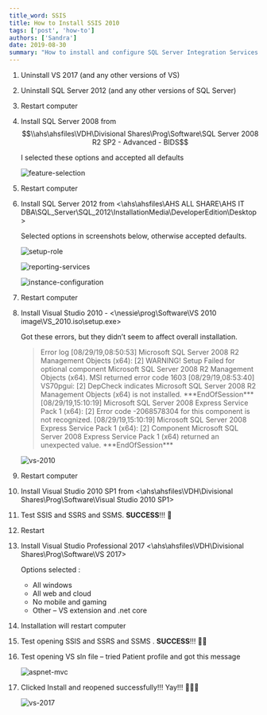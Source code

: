 ```yaml
---
title_word: SSIS
title: How to Install SSIS 2010
tags: ['post', 'how-to']
authors: ['Sandra']
date: 2019-08-30
summary: "How to install and configure SQL Server Integration Services (SSIS)"
---
```


1. Uninstall VS 2017 (and any other versions of VS)
2. Uninstall SQL Server 2012 (and any other versions of SQL Server)
3. Restart computer
4. Install SQL Server 2008 from $$\\ahs\ahsfiles\VDH\Divisional Shares\Prog\Software\SQL Server 2008 R2 SP2 - Advanced - BIDS$$

     I selected these options and accepted all defaults

     ![feature-selection](/assets/images/posts/ssis/install-ssis-feature-selection.png)

5. Restart computer
6. Install SQL Server 2012 from <\\ahs\ahsfiles\AHS ALL SHARE\AHS IT DBA\SQL_Server\SQL_2012\InstallationMedia\DeveloperEdition\Desktop\>

    Selected options in screenshots below, otherwise accepted defaults.

    ![setup-role](/assets/images/posts/ssis/install-ssis-setup-role.png)

    ![reporting-services](/assets/images/posts/ssis/install-ssis-reporting-services.png)

    ![instance-configuration](/assets/images/posts/ssis/install-ssis-instance-configuration.png)


7. Restart computer
8. Install Visual Studio 2010 - <\\nessie\prog\Software\VS 2010 image\VS_2010.iso\setup.exe>

   Got these errors, but they didn’t seem to affect overall installation.


   > Error log [08/29/19,08:50:53] Microsoft SQL Server 2008 R2 Management Objects (x64): [2] WARNING! Setup Failed for optional component Microsoft SQL Server 2008 R2 Management Objects (x64). MSI returned error code 1603
   > [08/29/19,08:53:40] VS70pgui: [2] DepCheck indicates Microsoft SQL Server 2008 R2 Management Objects (x64) is not installed.
   > \*\*\*EndOfSession\*\*\*[08/29/19,15:10:19] Microsoft SQL Server 2008 Express Service Pack 1 (x64): [2] Error code -2068578304 for this component is not recognized.
   > [08/29/19,15:10:19] Microsoft SQL Server 2008 Express Service Pack 1 (x64): [2] Component Microsoft SQL Server 2008 Express Service Pack 1 (x64) returned an unexpected value.
   > \*\*\*EndOfSession\*\*\*

    ![vs-2010](/assets/images/posts/ssis/install-ssis-vs-2010.png)

9. Restart computer
10. Install Visual Studio 2010 SP1 from <\\ahs\ahsfiles\VDH\Divisional Shares\Prog\Software\Visual Studio 2010 SP1>
11. Test SSIS and SSRS and SSMS. **SUCCESS**!!! 🎉
12. Restart
13. Install Visual Studio Professional 2017 <\\ahs\ahsfiles\VDH\Divisional Shares\Prog\Software\VS 2017>

    Options selected :

    * All windows
    * All web and cloud
    * No mobile and gaming
    * Other – VS extension and .net core

14. Installation will restart computer
15. Test opening SSIS and SSRS and SSMS . **SUCCESS**!!! 🎉🎉
16. Test opening VS sln file – tried Patient profile and got this message

    ![aspnet-mvc](/assets/images/posts/ssis/install-ssis-aspnet-mvc.png)


17. Clicked Install and reopened successfully!!! Yay!!! 🎉🎉🎉

    ![vs-2017](/assets/images/posts/ssis/install-ssis-vs-2017.png)

